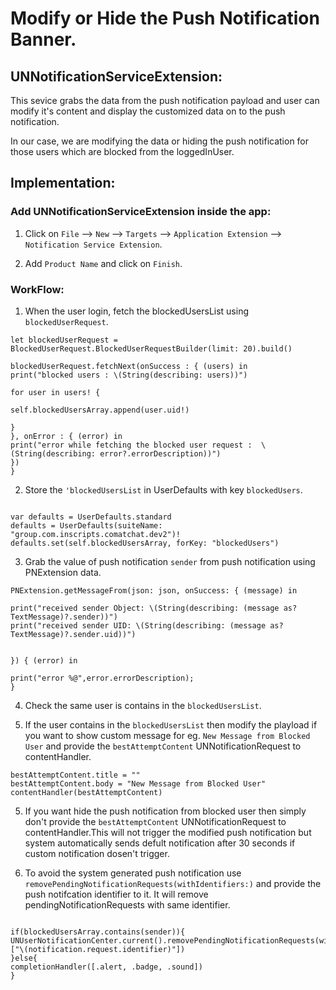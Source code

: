 
# Modify or Hide the Push Notification Banner.

## UNNotificationServiceExtension: 

This sevice grabs the data from the push notification payload and user can modify it's content and display the customized data on to the push notification.

In our case, we are modifying the data or hiding the push notification for those users which are blocked from the loggedInUser.

## Implementation: 

### Add  UNNotificationServiceExtension inside the app:

1. Click on `File` --> `New` --> `Targets`  --> `Application Extension` --> `Notification Service Extension`.

2. Add  `Product Name` and click on `Finish`. 


###  WorkFlow:

1. When the user login, fetch the blockedUsersList using  `blockedUserRequest`. 

```
let blockedUserRequest = BlockedUserRequest.BlockedUserRequestBuilder(limit: 20).build()

blockedUserRequest.fetchNext(onSuccess : { (users) in
print("blocked users : \(String(describing: users))")

for user in users! {

self.blockedUsersArray.append(user.uid!)

}
}, onError : { (error) in
print("error while fetching the blocked user request :  \(String(describing: error?.errorDescription))")
})
}
```

 2. Store the `'blockedUsersList` in UserDefaults with key `blockedUsers`.
 
 ```
 
 var defaults = UserDefaults.standard
 defaults = UserDefaults(suiteName: "group.com.inscripts.comatchat.dev2")!
 defaults.set(self.blockedUsersArray, forKey: "blockedUsers")
 
 ```
 
 3. Grab the value of push notification `sender` from push notification using PNExtension data.
 
  ```
  PNExtension.getMessageFrom(json: json, onSuccess: { (message) in
  
  print("received sender Object: \(String(describing: (message as? TextMessage)?.sender))")
  print("received sender UID: \(String(describing: (message as? TextMessage)?.sender.uid))")
  
  
  }) { (error) in
  
  print("error %@",error.errorDescription);
  }
  
  ```
  
 4. Check the same user is contains in the `blockedUsersList`.
 
 5. If the user contains in the `blockedUsersList` then modify the playload if you want to show custom message for eg. `New Message from Blocked User` and provide the `bestAttemptContent` UNNotificationRequest to contentHandler.
 
  ```
  bestAttemptContent.title = ""
  bestAttemptContent.body = "New Message from Blocked User"
  contentHandler(bestAttemptContent)
  
   ```

 5. If you want hide the push notification from blocked user then simply don't provide the `bestAttemptContent` UNNotificationRequest to contentHandler.This will not trigger the modified push notification but system automatically sends defult notification after 30 seconds if custom  notification dosen't trigger.
 
 6. To avoid the system generated push notification use `removePendingNotificationRequests(withIdentifiers:)` and provide the push notifcation identifier to it. It will remove pendingNotificationRequests with same identifier.
 
 
 ```
 
 if(blockedUsersArray.contains(sender)){
 UNUserNotificationCenter.current().removePendingNotificationRequests(withIdentifiers: ["\(notification.request.identifier)"])
 }else{
 completionHandler([.alert, .badge, .sound])
 }
 
 ```
 
